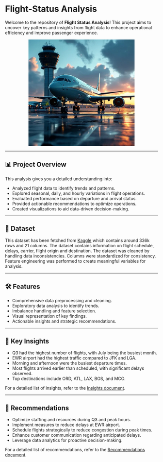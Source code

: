 # Flight-Status Analysis

  Welcome to the repository of **Flight Status Analysis**! This project aims to uncover key patterns and insights from flight data to enhance operational efficiency and improve passenger experience.
  <p align="center">
  <img src="Logo.webp" alt="Company Logo" width="350">


---

## 📊 **Project Overview**

This analysis gives you a detailed understanding into:
- Analyzed flight data to identify trends and patterns.
- Explored seasonal, daily, and hourly variations in flight operations.
- Evaluated performance based on departure and arrival status.
- Provided actionable recommendations to optimize operations.
- Created visualizations to aid data-driven decision-making.

---

## 📂 **Dataset**
This dataset has been fetched from <a href="https://www.kaggle.com/datasets/mahoora00135/flights/data">Kaggle</a> which contains around 336k rows and 21 columns. The dataset contains information on flight schedule, delays, carrier,  flight origin and destination. 
The dataset was cleaned by handling data inconsistencies.
Columns were standardized for consistency.
Feature engineering was performed to create meaningful variables for analysis.

---

## 🛠️ **Features**
- Comprehensive data preprocessing and cleaning.
- Exploratory data analysis to identify trends.
- Imbalance handling and feature selection.
- Visual representation of key findings.
- Actionable insights and strategic recommendations.

---

## 🚀 **Key Insights**

- Q3 had the highest number of flights, with July being the busiest month.
- EWR airport had the highest traffic compared to JFK and LGA.
- Morning and afternoon were the busiest departure times.
- Most flights arrived earlier than scheduled, with significant delays observed.
- Top destinations include ORD, ATL, LAX, BOS, and MCO.

For a detailed list of insights, refer to the [Insights document](./Insights.md).

---

## 📌 **Recommendations**

- Optimize staffing and resources during Q3 and peak hours.
- Implement measures to reduce delays at EWR airport.
- Schedule flights strategically to reduce congestion during peak times.
- Enhance customer communication regarding anticipated delays.
- Leverage data analytics for proactive decision-making.

For a detailed list of recommendations, refer to the [Recommendations document](./Recommendations.md).
